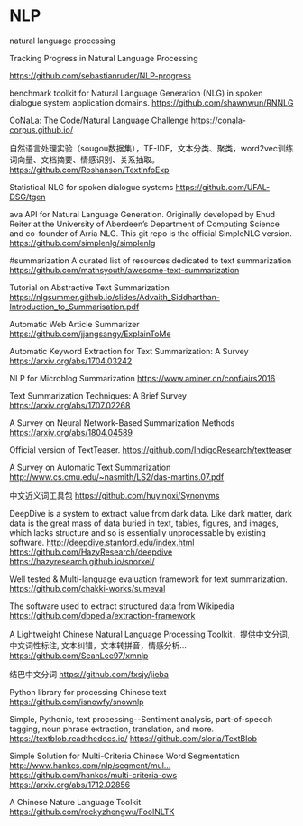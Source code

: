 # NLP
natural language processing

Tracking Progress in Natural Language Processing

https://github.com/sebastianruder/NLP-progress


benchmark toolkit for Natural Language Generation (NLG) in spoken dialogue system application domains. https://github.com/shawnwun/RNNLG


CoNaLa: The Code/Natural Language Challenge https://conala-corpus.github.io/

自然语言处理实验（sougou数据集），TF-IDF，文本分类、聚类，word2vec训练词向量、文档摘要、情感识别、关系抽取。 https://github.com/Roshanson/TextInfoExp


Statistical NLG for spoken dialogue systems https://github.com/UFAL-DSG/tgen

ava API for Natural Language Generation. Originally developed by Ehud Reiter at the University of Aberdeen’s Department of Computing Science and co-founder of Arria NLG. This git repo is the official SimpleNLG version. https://github.com/simplenlg/simplenlg

#summarization
A curated list of resources dedicated to text summarization  https://github.com/mathsyouth/awesome-text-summarization 

Tutorial on Abstractive Text
Summarization https://nlgsummer.github.io/slides/Advaith_Siddharthan-Introduction_to_Summarisation.pdf 

Automatic Web Article Summarizer https://github.com/jjangsangy/ExplainToMe

Automatic Keyword Extraction for Text Summarization: A Survey  https://arxiv.org/abs/1704.03242 

NLP for Microblog  Summarization https://www.aminer.cn/conf/airs2016

Text Summarization Techniques: A Brief Survey https://arxiv.org/abs/1707.02268 

A Survey on Neural Network-Based Summarization Methods https://arxiv.org/abs/1804.04589  

Official version of TextTeaser. https://github.com/IndigoResearch/textteaser

A Survey on Automatic Text Summarization http://www.cs.cmu.edu/~nasmith/LS2/das-martins.07.pdf

中文近义词工具包 https://github.com/huyingxi/Synonyms

DeepDive is a system to extract value from dark data. Like dark matter, dark data is the great mass of data buried in text, tables, figures, and images, which lacks structure and so is essentially unprocessable by existing software. http://deepdive.stanford.edu/index.html https://github.com/HazyResearch/deepdive  https://hazyresearch.github.io/snorkel/


Well tested & Multi-language evaluation framework for text summarization. https://github.com/chakki-works/sumeval

The software used to extract structured data from Wikipedia https://github.com/dbpedia/extraction-framework

A Lightweight Chinese Natural Language Processing Toolkit，提供中文分词, 中文词性标注, 文本纠错，文本转拼音，情感分析...
 https://github.com/SeanLee97/xmnlp 

结巴中文分词  https://github.com/fxsjy/jieba

Python library for processing Chinese text https://github.com/isnowfy/snownlp

Simple, Pythonic, text processing--Sentiment analysis, part-of-speech tagging, noun phrase extraction, translation, and more. https://textblob.readthedocs.io/  https://github.com/sloria/TextBlob

Simple Solution for Multi-Criteria Chinese Word Segmentation http://www.hankcs.com/nlp/segment/mul…
 https://github.com/hankcs/multi-criteria-cws  https://arxiv.org/abs/1712.02856
 
 A Chinese Nature Language Toolkit https://github.com/rockyzhengwu/FoolNLTK
 
 
 










